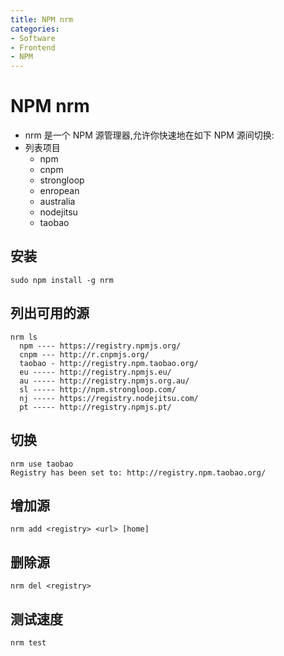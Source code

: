 ```yaml
---
title: NPM nrm
categories:
- Software
- Frontend
- NPM
---
```

# NPM nrm

- nrm 是一个 NPM 源管理器,允许你快速地在如下 NPM 源间切换:
- 列表项目
    - npm
    - cnpm
    - strongloop
    - enropean
    - australia
    - nodejitsu
    - taobao

## 安装

```
sudo npm install -g nrm
```

## 列出可用的源

```
nrm ls
  npm ---- https://registry.npmjs.org/
  cnpm --- http://r.cnpmjs.org/
  taobao - http://registry.npm.taobao.org/
  eu ----- http://registry.npmjs.eu/
  au ----- http://registry.npmjs.org.au/
  sl ----- http://npm.strongloop.com/
  nj ----- https://registry.nodejitsu.com/
  pt ----- http://registry.npmjs.pt/
```

## 切换

```
nrm use taobao
Registry has been set to: http://registry.npm.taobao.org/
```

## 增加源

```
nrm add <registry> <url> [home]
```

## 删除源

```
nrm del <registry>
```

## 测试速度

```
nrm test
```

